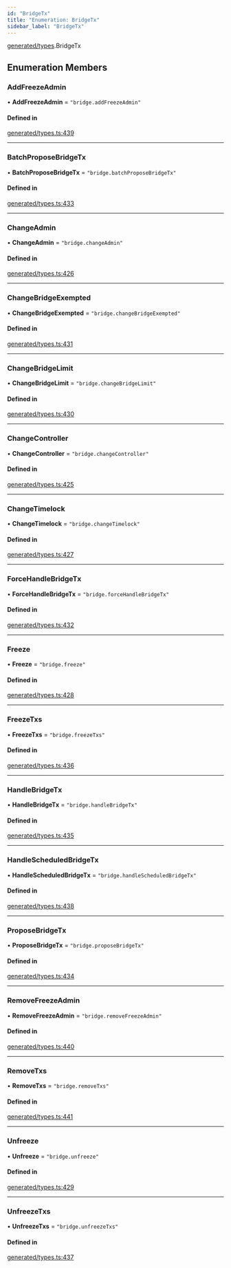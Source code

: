 ```yaml
---
id: "BridgeTx"
title: "Enumeration: BridgeTx"
sidebar_label: "BridgeTx"
---
```


[generated/types](../../../../modules/Generated/Types/Types.md).BridgeTx

## Enumeration Members

### AddFreezeAdmin

• **AddFreezeAdmin** = ``"bridge.addFreezeAdmin"``

#### Defined in

[generated/types.ts:439](https://github.com/PolymeshAssociation/polymesh-sdk/blob/fedc4714f/src/generated/types.ts#L439)

___

### BatchProposeBridgeTx

• **BatchProposeBridgeTx** = ``"bridge.batchProposeBridgeTx"``

#### Defined in

[generated/types.ts:433](https://github.com/PolymeshAssociation/polymesh-sdk/blob/fedc4714f/src/generated/types.ts#L433)

___

### ChangeAdmin

• **ChangeAdmin** = ``"bridge.changeAdmin"``

#### Defined in

[generated/types.ts:426](https://github.com/PolymeshAssociation/polymesh-sdk/blob/fedc4714f/src/generated/types.ts#L426)

___

### ChangeBridgeExempted

• **ChangeBridgeExempted** = ``"bridge.changeBridgeExempted"``

#### Defined in

[generated/types.ts:431](https://github.com/PolymeshAssociation/polymesh-sdk/blob/fedc4714f/src/generated/types.ts#L431)

___

### ChangeBridgeLimit

• **ChangeBridgeLimit** = ``"bridge.changeBridgeLimit"``

#### Defined in

[generated/types.ts:430](https://github.com/PolymeshAssociation/polymesh-sdk/blob/fedc4714f/src/generated/types.ts#L430)

___

### ChangeController

• **ChangeController** = ``"bridge.changeController"``

#### Defined in

[generated/types.ts:425](https://github.com/PolymeshAssociation/polymesh-sdk/blob/fedc4714f/src/generated/types.ts#L425)

___

### ChangeTimelock

• **ChangeTimelock** = ``"bridge.changeTimelock"``

#### Defined in

[generated/types.ts:427](https://github.com/PolymeshAssociation/polymesh-sdk/blob/fedc4714f/src/generated/types.ts#L427)

___

### ForceHandleBridgeTx

• **ForceHandleBridgeTx** = ``"bridge.forceHandleBridgeTx"``

#### Defined in

[generated/types.ts:432](https://github.com/PolymeshAssociation/polymesh-sdk/blob/fedc4714f/src/generated/types.ts#L432)

___

### Freeze

• **Freeze** = ``"bridge.freeze"``

#### Defined in

[generated/types.ts:428](https://github.com/PolymeshAssociation/polymesh-sdk/blob/fedc4714f/src/generated/types.ts#L428)

___

### FreezeTxs

• **FreezeTxs** = ``"bridge.freezeTxs"``

#### Defined in

[generated/types.ts:436](https://github.com/PolymeshAssociation/polymesh-sdk/blob/fedc4714f/src/generated/types.ts#L436)

___

### HandleBridgeTx

• **HandleBridgeTx** = ``"bridge.handleBridgeTx"``

#### Defined in

[generated/types.ts:435](https://github.com/PolymeshAssociation/polymesh-sdk/blob/fedc4714f/src/generated/types.ts#L435)

___

### HandleScheduledBridgeTx

• **HandleScheduledBridgeTx** = ``"bridge.handleScheduledBridgeTx"``

#### Defined in

[generated/types.ts:438](https://github.com/PolymeshAssociation/polymesh-sdk/blob/fedc4714f/src/generated/types.ts#L438)

___

### ProposeBridgeTx

• **ProposeBridgeTx** = ``"bridge.proposeBridgeTx"``

#### Defined in

[generated/types.ts:434](https://github.com/PolymeshAssociation/polymesh-sdk/blob/fedc4714f/src/generated/types.ts#L434)

___

### RemoveFreezeAdmin

• **RemoveFreezeAdmin** = ``"bridge.removeFreezeAdmin"``

#### Defined in

[generated/types.ts:440](https://github.com/PolymeshAssociation/polymesh-sdk/blob/fedc4714f/src/generated/types.ts#L440)

___

### RemoveTxs

• **RemoveTxs** = ``"bridge.removeTxs"``

#### Defined in

[generated/types.ts:441](https://github.com/PolymeshAssociation/polymesh-sdk/blob/fedc4714f/src/generated/types.ts#L441)

___

### Unfreeze

• **Unfreeze** = ``"bridge.unfreeze"``

#### Defined in

[generated/types.ts:429](https://github.com/PolymeshAssociation/polymesh-sdk/blob/fedc4714f/src/generated/types.ts#L429)

___

### UnfreezeTxs

• **UnfreezeTxs** = ``"bridge.unfreezeTxs"``

#### Defined in

[generated/types.ts:437](https://github.com/PolymeshAssociation/polymesh-sdk/blob/fedc4714f/src/generated/types.ts#L437)
